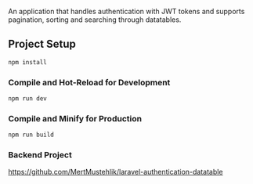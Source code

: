 An application that handles authentication with JWT tokens and supports pagination, sorting and searching through datatables.

## Project Setup

```sh
npm install
```

### Compile and Hot-Reload for Development

```sh
npm run dev
```

### Compile and Minify for Production

```sh
npm run build
```

### Backend Project

https://github.com/MertMustehlik/laravel-authentication-datatable
